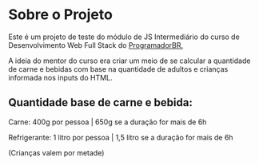 <h1>Sobre o Projeto</h1>

<p>Este é um projeto de teste do módulo de JS Intermediário do curso de Desenvolvimento Web Full Stack do <a href="https://programadorbr.com/">ProgramadorBR.</a></p>

<p>A ideia do mentor do curso era criar um meio de se calcular a quantidade de carne e bebidas com base na quantidade de adultos e crianças informada nos inputs do HTML.</p>

<h2>Quantidade base de carne e bebida:</h2>

<p>Carne: 400g por pessoa | 650g se a duração for mais de 6h</p>
<p>Refrigerante: 1 litro por pessoa | 1,5 litro se a duração for mais de 6h</p>
<p>(Crianças valem por metade)</p>
